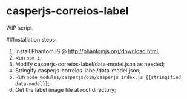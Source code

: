 # casperjs-correios-label

WIP script.

##Installation steps:
1. Install PhantomJS @ http://phantomjs.org/download.html;
2. Run `npm i`;
3. Modify casperjs-correios-label/data-model.json as needed;
4. Stringify casperjs-correios-label/data-model.json;
5. Run `node_modules/casperjs/bin/casperjs index.js {{stringified data-model}}`;
6. Get the label image file at root directory;
